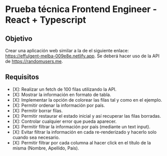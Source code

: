 # Prueba técnica Frontend Engineer - React + Typescript

## Objetivo

Crear una aplicación web similar a la de el siguiente enlace: https://effulgent-melba-009e8e.netlify.app. Se deberá hacer uso de la API de https://randomusers.me.

## Requisitos
- [X]: Realizar un fetch de 100 filas utilizando la API.
- [X]: Mostrar la información en formato de tabla.
- [X]: Implementar la opción de colorear las filas tal y como en el ejemplo.
- [X]: Permitir ordenar la información por país.
- [X]: Permitir borrar filas.
- [X]: Permitir restaurar el estado inicial y así recuperar las filas borradas.
- [X]: Controlar cualquier error que pueda aparecer.
- [X]: Permitir filtrar la información por país (mediante un text input).
- [X]: Evitar filtrar la información en cada re-renderizado y hacerlo solo cuando sea necesario.
- [X]: Permitir filtrar por cada columna al hacer click en el título de la misma (Nombre, Apellido, País).